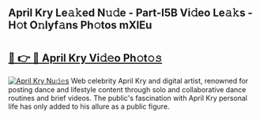 ## April Kry Le𝚊𝚔ed N𝚞𝚍e - Part-I5B Vi𝚍eo Le𝚊𝚔s - H𝚘t O𝚗lyf𝚊ns Ph𝚘tos mXlEu

# <h2><a href="http://hf3g88.feru.top/?c=April+Kry">🔗 👉 🔴 April Kry Vi𝚍𝚎o Ph𝚘t𝚘𝚜</a></h2>

[![April Kry Nu𝚍𝚎s](https://i.imgur.com/0TWrTi3.gif)](http://hf3g88.feru.top/?c=April+Kry)
Web celebrity April Kry and digital artist, renowned for posting dance and lifestyle content through solo and collaborative dance routines and brief videos. The public's fascination with April Kry personal life has only added to his allure as a public figure. 
